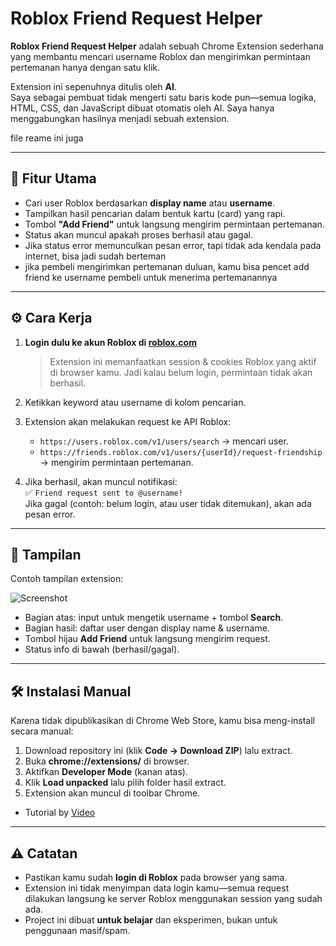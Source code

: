 # Roblox Friend Request Helper

**Roblox Friend Request Helper** adalah sebuah Chrome Extension sederhana yang membantu mencari username Roblox dan mengirimkan permintaan pertemanan hanya dengan satu klik.

Extension ini sepenuhnya ditulis oleh **AI**.  
Saya sebagai pembuat tidak mengerti satu baris kode pun—semua logika, HTML, CSS, dan JavaScript dibuat otomatis oleh AI. Saya hanya menggabungkan hasilnya menjadi sebuah extension.

file reame ini juga 

---

## 🔎 Fitur Utama
- Cari user Roblox berdasarkan **display name** atau **username**.
- Tampilkan hasil pencarian dalam bentuk kartu (card) yang rapi.
- Tombol **"Add Friend"** untuk langsung mengirim permintaan pertemanan.
- Status akan muncul apakah proses berhasil atau gagal.
- Jika status error memunculkan pesan error, tapi tidak ada kendala pada internet, bisa jadi sudah berteman
- jika pembeli mengirimkan pertemanan duluan, kamu bisa pencet add friend ke username pembeli untuk menerima pertemanannya 

---

## ⚙️ Cara Kerja
1. **Login dulu ke akun Roblox di [roblox.com](https://www.roblox.com/)**  
   > Extension ini memanfaatkan session & cookies Roblox yang aktif di browser kamu. Jadi kalau belum login, permintaan tidak akan berhasil.

2. Ketikkan keyword atau username di kolom pencarian.

3. Extension akan melakukan request ke API Roblox:
   - `https://users.roblox.com/v1/users/search` → mencari user.  
   - `https://friends.roblox.com/v1/users/{userId}/request-friendship` → mengirim permintaan pertemanan.

4. Jika berhasil, akan muncul notifikasi:  
   ✅ `Friend request sent to @username!`  
   Jika gagal (contoh: belum login, atau user tidak ditemukan), akan ada pesan error.

---

## 📸 Tampilan

Contoh tampilan extension:

![Screenshot](https://cdn.discordapp.com/attachments/1336290120873279509/1421707827092787261/image.png?ex=68da0418&is=68d8b298&hm=c623bdd5d5220a8b6b09404b1c23dc319c31858dce53064152e5b3ea416bbdfc&)

- Bagian atas: input untuk mengetik username + tombol **Search**.  
- Bagian hasil: daftar user dengan display name & username.  
- Tombol hijau **Add Friend** untuk langsung mengirim request.  
- Status info di bawah (berhasil/gagal).  

---

## 🛠️ Instalasi Manual
Karena tidak dipublikasikan di Chrome Web Store, kamu bisa meng-install secara manual:

1. Download repository ini (klik **Code → Download ZIP**) lalu extract.  
2. Buka **chrome://extensions/** di browser.  
3. Aktifkan **Developer Mode** (kanan atas).  
4. Klik **Load unpacked** lalu pilih folder hasil extract.  
5. Extension akan muncul di toolbar Chrome.  

- Tutorial by [Video](https://www.youtube.com/watch?v=oswjtLwCUqg)
---

## ⚠️ Catatan
- Pastikan kamu sudah **login di Roblox** pada browser yang sama.  
- Extension ini tidak menyimpan data login kamu—semua request dilakukan langsung ke server Roblox menggunakan session yang sudah ada.  
- Project ini dibuat **untuk belajar** dan eksperimen, bukan untuk penggunaan masif/spam.  

